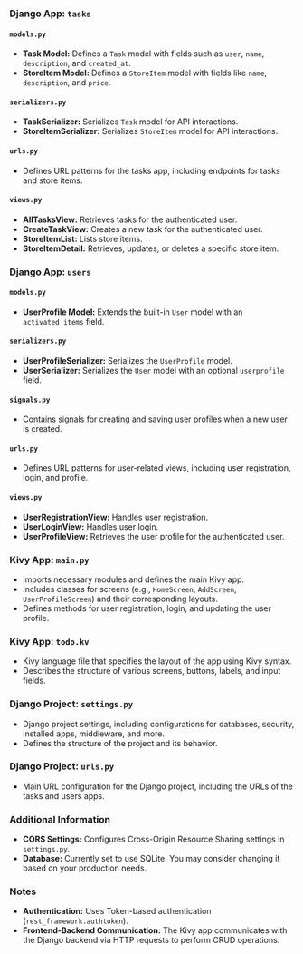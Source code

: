 ### Django App: `tasks`

#### `models.py`
- **Task Model:** Defines a `Task` model with fields such as `user`, `name`, `description`, and `created_at`.
- **StoreItem Model:** Defines a `StoreItem` model with fields like `name`, `description`, and `price`.

#### `serializers.py`
- **TaskSerializer:** Serializes `Task` model for API interactions.
- **StoreItemSerializer:** Serializes `StoreItem` model for API interactions.

#### `urls.py`
- Defines URL patterns for the tasks app, including endpoints for tasks and store items.

#### `views.py`
- **AllTasksView:** Retrieves tasks for the authenticated user.
- **CreateTaskView:** Creates a new task for the authenticated user.
- **StoreItemList:** Lists store items.
- **StoreItemDetail:** Retrieves, updates, or deletes a specific store item.

### Django App: `users`

#### `models.py`
- **UserProfile Model:** Extends the built-in `User` model with an `activated_items` field.

#### `serializers.py`
- **UserProfileSerializer:** Serializes the `UserProfile` model.
- **UserSerializer:** Serializes the `User` model with an optional `userprofile` field.

#### `signals.py`
- Contains signals for creating and saving user profiles when a new user is created.

#### `urls.py`
- Defines URL patterns for user-related views, including user registration, login, and profile.

#### `views.py`
- **UserRegistrationView:** Handles user registration.
- **UserLoginView:** Handles user login.
- **UserProfileView:** Retrieves the user profile for the authenticated user.

### Kivy App: `main.py`
- Imports necessary modules and defines the main Kivy app.
- Includes classes for screens (e.g., `HomeScreen`, `AddScreen`, `UserProfileScreen`) and their corresponding layouts.
- Defines methods for user registration, login, and updating the user profile.

### Kivy App: `todo.kv`
- Kivy language file that specifies the layout of the app using Kivy syntax.
- Describes the structure of various screens, buttons, labels, and input fields.

### Django Project: `settings.py`
- Django project settings, including configurations for databases, security, installed apps, middleware, and more.
- Defines the structure of the project and its behavior.

### Django Project: `urls.py`
- Main URL configuration for the Django project, including the URLs of the tasks and users apps.

### Additional Information
- **CORS Settings:** Configures Cross-Origin Resource Sharing settings in `settings.py`.
- **Database:** Currently set to use SQLite. You may consider changing it based on your production needs.

### Notes
- **Authentication:** Uses Token-based authentication (`rest_framework.authtoken`).
- **Frontend-Backend Communication:** The Kivy app communicates with the Django backend via HTTP requests to perform CRUD operations.